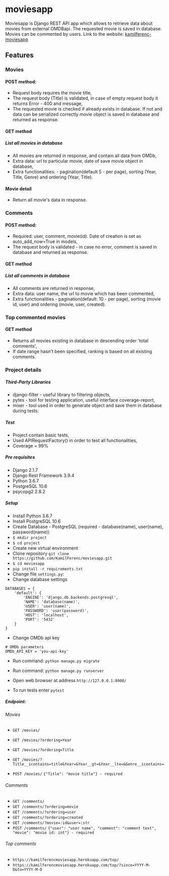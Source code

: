 # moviesapp

Moviesapp is Django REST API app which allows to retrieve data about movies from external OMDBapi. The requested movie is saved in database. Movies can be commented by users. Link to the website: [kamilferenc-moviesapp](https://kamilferencmoviesapp.herokuapp.com/)  

## Features

### Movies 
#### POST method:
- Request body requires the movie title,
- The request body (Title) is validated, in case of empty request body it returns Error - 400 and message,
- The requested movie is checked if already exists in database. If not and data can be serialized correctly movie object is saved in database and returned as response.

#### GET method
##### List all movies in database
- All movies are returned in response, and contain all data from OMDb,
- Extra data: url to particular movie, date of save movie object in database,
- Extra functionalities: - pagination(default 5 - per page), sorting (Year, Title, Genre) and ordering (Year, Title).
#### Movie detail 
- Return all movie's data in response.

### Comments
#### POST method:
- Required: user, comment, movie(id). Date of creation is set as auto_add_now=True in models,
- The request body is validated - in case no error, comment is saved in database and returned as response.
#### GET method
##### List all comments in database
- All comments are returned in response,
- Extra data: user name, the url to movie which has been commented,
- Extra functionalities - pagination(default: 10 - per page), sorting (movie id, user) and ordering (movie, user, created).

### Top commented movies
#### GET method
- Returns all movies existing in database in descending order 'total comments',
- If date range hasn't been specified, ranking is based on all existing comments.


### Project details
##### Third-Party Libraries 
- django-filter - useful library to filtering objects,
- pytes - tool for testing application, useful interface coverage-report,
- mixer - tool used in order to generate object and save them in database during tests.

##### Test
- Project contain basic tests, 
- Used APIRequestFactory() in order to test all functionalities,
- Coverage = 99%

##### Pre requisites
- Django 2.1.7
- Django Rest Framework 3.9.4
- Python 3.6.7
- PostgreSQL 10.6
- psycopg2 2.8.2

##### Setup

- Install Python 3.6.7
- Install PostgreSQL 10.6
- Create Database - PostgreSQL (required - database(name), user(name), password(name))
- ```$ mkdir project```
- ```$ cd project```
- Create new virtual environment
- Clone repository ```git clone https://github.com/KamilFerenc/moviesapp.git```
- ```$ cd moviesapp```
- ```pip install -r requirements.txt```
- Change file ```settings.py```:
- Change database settings
```
DATABASES = {
    'default': {
        'ENGINE': 'django.db.backends.postgresql',
        'NAME': 'database(name)',
        'USER': 'user(name)',
        'PASSWORD': 'user(password)',
        'HOST': 'localhost',
        'PORT': '5432'
    }
}
```
- Change OMDb api key

```
# OMDb parameters
OMDb_API_KEY = 'you-api-key'
```

- Run command: ```python manage.py migrate```
- Run command: ```python manage.py runserver```
- Open web browser at address ```http://127.0.0.1:8000/```

- To run tests enter ```pytest```

##### Endpoint:
###### Movies
- ```GET /movies/```
- ```GET /movies/?ordering=Year```
- ```GET /movies/?ordering=Title```
- ```GET /movies/?Title__icontains=title&Year=&Year__gt=&Year__lte=&Genre__icontains=```

-  ```POST /movies/```  ```{"Title": "movie title"} - required```
###### Comments
- ```GET /comments/```
- ```GET /comments/?ordering=movie```
- ```GET /comments/?ordering=user```
- ```GET /comments/?ordering=created```
- ```GET /comments/?movie=:id&user=:str```
-  ```POST /comments/```
```{"user": "user name", "comment": "comment text", "movie": "movie id: int"} - required```
###### Top comments
- ```https://kamilferencmoviesapp.herokuapp.com/top/```
- ```https://kamilferencmoviesapp.herokuapp.com/top/?since=YYYY-M-D&to=YYYY-M-D```